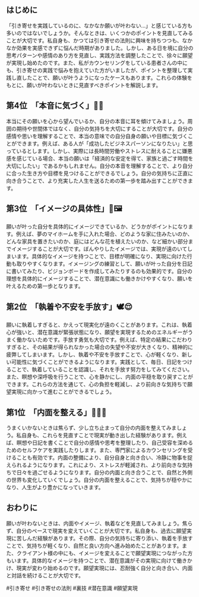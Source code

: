## はじめに

「引き寄せを実践しているのに、なかなか願いが叶わない…」と感じている方も多いのではないでしょうか。そんなときは、いくつかのポイントを見直してみることが大切です。私自身も、かつては引き寄せの法則に興味を持ちつつも、なかなか効果を実感できずに悩んだ時期がありました。しかし、ある日を境に自分の思考パターンや感情のあり方を見直し、実践方法を調整したことで、徐々に願望が実現し始めたのです。また、私がカウンセリングをしている患者さんの中にも、引き寄せの実践で悩みを抱えていた方がいましたが、ポイントを整理して実践し直したことで、願いが叶うようになったケースもあります。これらの体験をもとに、願いが叶わないときに見直すべきポイントを解説します。

## 第4位　「本音に気づく」🧭💬

本当にその願いを心から望んでいるか、自分の本音に耳を傾けてみましょう。周囲の期待や世間体ではなく、自分の気持ちを大切にすることが大切です。自分の感情や思いを理解することで、本当の意味での自分自身の願いや目標に気づくことができます。例えば、ある人が「成功したビジネスパーソンになりたい」と思っているとします。しかし、実際には長時間労働やストレスに耐えることに嫌悪感を感じている場合、本当の願いは「経済的な安定を得て、家族と過ごす時間を大切にしたい」であるかもしれません。自分の本音を理解することで、より自分に合った生き方や目標を見つけることができるでしょう。自分の気持ちに正直に向き合うことで、より充実した人生を送るための第一歩を踏み出すことができます。

## 第3位　「イメージの具体性」🎨🖼️

願いが叶った自分を具体的にイメージできているか、どうかがポイントになります。例えば、夢のマイホームを手に入れた場合、どのような家に住みたいのか、どんな家具を置きたいのか、庭にはどんな花を植えたいのか、など細かい部分までイメージすることが大切です。ぼんやりしたイメージでは、実現が遠のいてしまいます。具体的なイメージを持つことで、目標が明確になり、実現に向けた行動も取りやすくなります。イメージングの練習として、願いが叶った自分を日記に書いてみたり、ビジョンボードを作成してみたりするのも効果的です。自分の理想を具体的にイメージすることで、潜在意識にも働きかけやすくなり、願いを叶えるための第一歩となります。

## 第2位　「執着や不安を手放す」🕊️😌

願いに執着しすぎると、かえって現実化が遠のくことがあります。これは、執着心が強いと、潜在意識が緊張状態になり、願望を実現するためのエネルギーがうまく働かないためです。手放す勇気も大切です。例えば、特定の結果にこだわりすぎると、その結果が得られなかった場合の失望や不安が大きくなり、精神的に疲弊してしまいます。しかし、執着や不安を手放すことで、心が軽くなり、新しい可能性に気づくことができるようになります。実践として、毎日、日記をつけることで、執着していることを認識し、それを手放す努力をしてみてください。また、瞑想や深呼吸を行うことで、心を静かにし、内面の平穏を取り戻すことができます。これらの方法を通じて、心の負担を軽減し、より前向きな気持ちで願望実現に向かって進むことができるでしょう。

## 第1位　「内面を整える」🧘‍♀️🌿

うまくいかないときは焦らず、少し立ち止まって自分の内面を整えてみましょう。私自身も、これらを見直すことで現実が動き出した経験があります。例えば、瞑想や日記を書くことで自分の感情や思考を整理したり、自己受容を深めるためのセルフケアを実践したりします。また、専門家によるカウンセリングを受けることも有効です。内面の整備により、自分自身と向き合い、冷静に物事を捉えられるようになります。これにより、ストレスが軽減され、より前向きな気持ちで日々を過ごせるようになります。自分の内面と向き合うことで、自然と外側の世界も変化していくでしょう。自分の内面を整えることで、気持ちが穏やかになり、人生がより豊かになっていきます。

## おわりに

願いが叶わないときは、内面やイメージ、執着などを見直してみましょう。焦らず、自分のペースで現実を変えていくことが大切です。私自身も、過去に願望実現に苦しんだ経験があります。その際、自分の気持ちに寄り添い、執着を手放すことで、気持ちが軽くなり、自然と良い方向へ進み始めたことがあります。また、クライアント様の中にも、イメージを変えることで願望実現につながった方もいます。具体的なイメージを持つことで、潜在意識がその実現に向けて働きかけ、現実が変わり始めるのです。願望実現には、忍耐強く自分と向き合い、内面と対話を続けることが大切です。

#引き寄せ #引き寄せの法則 #裏技 #潜在意識 #願望実現
